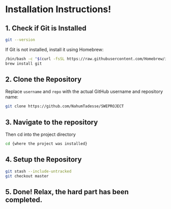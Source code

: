 # Installation Instructions!
## 1. Check if Git is Installed

```bash
git --version
```

If Git is not installed, install it using Homebrew:

```bash
/bin/bash -c "$(curl -fsSL https://raw.githubusercontent.com/Homebrew/install/HEAD/install.sh)"
brew install git
```

## 2. Clone the Repository

Replace `username` and `repo` with the actual GitHub username and repository name:

```bash
git clone https://github.com/NahumTadesse/SWEPROJECT
```
## 3. Navigate to the repository

Then cd into the project directory

```bash
cd {where the project was installed}
```

## 4. Setup the Repository
```bash
git stash --include-untracked
git checkout master
```
## 5. Done! Relax, the hard part has been completed.
